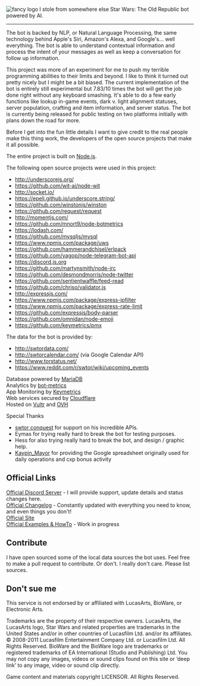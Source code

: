 ![fancy logo I stole from somewhere else](http://vignette3.wikia.nocookie.net/starwars/images/6/6d/SWTOR.jpg/revision/latest?cb=20081023010731)
Star Wars: The Old Republic bot powered by AI.

---
The bot is backed by NLP, or Natural Language Processing, the same technology behind Apple's Siri, Amazon's Alexa, and Google's... well everything. The bot is able to understand contextual information and process the intent of your messages as well as keep a conversation for follow up information. 

This project was more of an experiment for me to push my terrible programming abilities to their limits and beyond. I like to think it turned out pretty nicely but I might be a bit biased. The current implementation of the bot is entirely still experimental but 7.83/10 times the bot will get the job done right without any keyboard smashing. It's able to do a few early functions like lookup in-game events, dark v. light alignment statuses, server population, crafting and item information, and server status. The bot is currently being released for public testing on two platforms initially with plans down the road for more.

Before I get into the fun little details I want to give credit to the real people make this thing work, the developers of the open source projects that make it all possible.

The entire project is built on [Node.js](https://nodejs.org/en/).

The following open source projects were used in this project:
- http://underscorejs.org/
- https://github.com/wit-ai/node-wit
- http://socket.io/
- https://epeli.github.io/underscore.string/
- https://github.com/winstonjs/winston
- https://github.com/request/request
- http://momentjs.com/
- https://github.com/mnort9/node-botmetrics  
- https://lodash.com/  
- https://github.com/mysqljs/mysql
- https://www.npmjs.com/package/uws
- https://github.com/hammerandchisel/erlpack
- https://github.com/yagop/node-telegram-bot-api
- https://discord.js.org
- https://github.com/martynsmith/node-irc
- https://github.com/desmondmorris/node-twitter
- https://github.com/sentientwaffle/feed-read
- https://github.com/chriso/validator.js
- http://expressjs.com/
- https://www.npmjs.com/package/express-ipfilter
- https://www.npmjs.com/package/express-rate-limit
- https://github.com/expressjs/body-parser
- https://github.com/omnidan/node-emoji
- https://github.com/keymetrics/pmx

The data for the bot is provided by:
- http://swtordata.com/
- http://swtorcalendar.com/ (via Google Calendar API)
- http://www.torstatus.net/
- https://www.reddit.com/r/swtor/wiki/upcoming_events

Database powered by [MariaDB](https://mariadb.org/)  
Analytics by [bot-metrics](https://bot-metrics.com/)  
App Monitoring by [Keymetrics](https://keymetrics.io/)  
Web services secured by [Cloudflare](https://www.cloudflare.com/)  
Hosted on [Vultr](https://www.vultr.com/) and [OVH](https://www.ovh.com)

Special Thanks
- [swtor conquest](https://www.reddit.com/user/swtor_conquest) for support on his incredible APIs.
- Eymas for trying really hard to break the bot for testing purposes.  
- Hess for also trying really hard to break the bot, and design / graphic help.
- [Kaypin_Mayor](https://www.reddit.com/user/Kaypin_Mayor) for providing the Google spreadsheet originally used for daily operations and cxp bonus activity

## Official Links
[Official Discord Server](https://discord.gg/nNCPzj6) - I will provide support, update details and status changes here.  
[Official Changelog](http://changelog.swtorbot.xyz/) - Constantly updated with everything you need to know, and even things you don't!  
[Official Site](https://swtorbot.xyz/)  
[Official Examples & HowTo](https://swtorbot.xyz/how-to/) - Work in progress

## Contribute
I have open sourced some of the local data sources the bot uses. Feel free to make a pull request to contribute. Or don't. I really don't care. Please list sources.

## Don't sue me
This service is not endorsed by or affiliated with LucasArts, BioWare, or Electronic Arts.

Trademarks are the property of their respective owners. LucasArts, the LucasArts logo, Star Wars and related properties are trademarks in the United States and/or in other countries of Lucasfilm Ltd. and/or its affiliates. © 2008-2011 Lucasfilm Entertainment Company Ltd. or Lucasfilm Ltd. All Rights Reserved. BioWare and the BioWare logo are trademarks or registered trademarks of EA International (Studio and Publishing) Ltd. You may not copy any images, videos or sound clips found on this site or ‘deep link’ to any image, video or sound clip directly.

Game content and materials copyright LICENSOR. All Rights Reserved.
